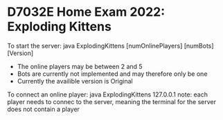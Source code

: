 # D7032E Home Exam 2022: Exploding Kittens

To start the server: java ExplodingKittens [numOnlinePlayers] [numBots] [Version]

- The online players may be between 2 and 5
- Bots are currently not implemented and may therefore only be one
- Currently the availible version is Original

To connect an online player: java ExplodingKittens 127.0.0.1
note: each player needs to connec to the server, meaning the terminal for the server does not contain a player
